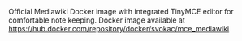 Official Mediawiki Docker image with integrated TinyMCE editor for comfortable note keeping.
Docker image available at https://hub.docker.com/repository/docker/svokac/mce_mediawiki
